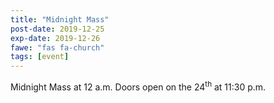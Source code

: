```yaml
---
title: "Midnight Mass"
post-date: 2019-12-25
exp-date: 2019-12-26
fawe: "fas fa-church"
tags: [event]
---
```

Midnight Mass at 12 a.m. Doors open on the 24<sup>th</sup> at 11:30 p.m.